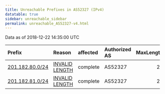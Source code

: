```yaml
---
title: Unreachable Prefixes in AS52327 (IPv4)
datatable: true
sidebar: unreachable_sidebar
permalink: unreachable_AS52327-v4.html
---
```


Data as of 2018-12-22 14:35:00 UTC


<div class="datatable-begin"></div>

| Prefix                                                   | Reason                                                                                                    | affected   | Authorized AS   |   MaxLength | Anchor                                         |   unreachable /24s |
|:---------------------------------------------------------|:----------------------------------------------------------------------------------------------------------|:-----------|:----------------|------------:|:-----------------------------------------------|-------------------:|
| [201.182.80.0/24](https://stat.ripe.net/201.182.80.0/24) | [INVALID LENGTH](https://rpki-validator.ripe.net/announcement-preview?asn=AS52327&prefix=201.182.80.0/24) | complete   | AS52327         |          22 | [LACNIC](unreachable_LACNIC_RPKI_Root-v4.html) |                  1 |
| [201.182.81.0/24](https://stat.ripe.net/201.182.81.0/24) | [INVALID LENGTH](https://rpki-validator.ripe.net/announcement-preview?asn=AS52327&prefix=201.182.81.0/24) | complete   | AS52327         |          22 | [LACNIC](unreachable_LACNIC_RPKI_Root-v4.html) |                  1 |

<div class="datatable-end"></div>